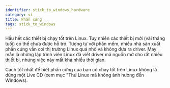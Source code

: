 ```yaml
---
identifier: stick_to_windows_hardware
category: vi
title: Phần cứng
tags: stick_to_windows
---
```


Hầu hết các thiết bị chạy tốt trên Linux. Tuy nhiên các thiết bị mới (vài tháng tuổi) 
có thể chưa được hỗ trợ. Tượng tự với phần mềm, nhiều nhà sản xuất phần cứng vẫn coi 
thị trường Linux quá nhỏ và không đưa ra driver. May mắn là những lập trình viên Linux 
đã viết driver mã nguồn mở cho rất nhiều thiết bị, nhưng việc này mất khá nhiều thời gian.

Cách tốt nhất để biết phần cứng của bạn có chạy tốt trên Linux không là dùng 
một Live CD (xem mục "Thử Linux mà không ảnh hưởng đến Windows).

